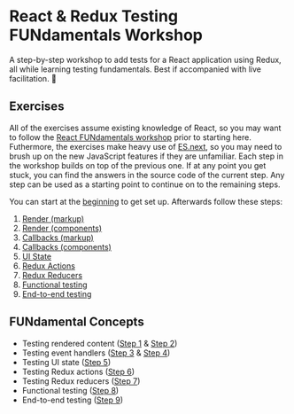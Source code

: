 # React & Redux Testing FUNdamentals Workshop

A step-by-step workshop to add tests for a React application using Redux, all while learning testing fundamentals. Best if accompanied with live facilitation. 🙂

## Exercises

All of the exercises assume existing knowledge of React, so you may want to follow the [React FUNdamentals workshop](../react/) prior to starting here. Futhermore, the exercises make heavy use of [ES.next](http://www.benmvp.com/learning-es6-series/), so you may need to brush up on the new JavaScript features if they are unfamiliar. Each step in the workshop builds on top of the previous one. If at any point you get stuck, you can find the answers in the source code of the current step. Any step can be used as a starting point to continue on to the remaining steps.

You can start at the [beginning](00-begin/) to get set up. Afterwards follow these steps:

1. [Render (markup)](01-render-markup/)
1. [Render (components)](02-render-components/)
1. [Callbacks (markup)](03-callbacks-markup/)
1. [Callbacks (components)](04-callbacks-components/)
1. [UI State](05-ui-state/)
1. [Redux Actions](06-actions/)
1. [Redux Reducers](07-reducers/)
1. [Functional testing](08-functional/)
1. [End-to-end testing](09-e2e/)

## FUNdamental Concepts

- Testing rendered content ([Step 1](01-render-markup/) & [Step 2](02-render-components/))
- Testing event handlers ([Step 3](03-callbacks-markup/) & [Step 4](04-callbacks-components/))
- Testing UI state ([Step 5](05-ui-state/))
- Testing Redux actions ([Step 6](06-actions/))
- Testing Redux reducers ([Step 7](07-reducers/))
- Functional testing ([Step 8](08-functional/))
- End-to-end testing ([Step 9](09-e2e/))

